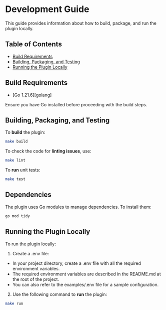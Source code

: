 # Development Guide

This guide provides information about how to build, package, and run the plugin locally.

## Table of Contents

- [Build Requirements](#build-requirements)
- [Building, Packaging, and Testing](#building-packaging-and-testing)
- [Running the Plugin Locally](#running-the-plugin-locally)

## Build Requirements

- [Go 1.21.6][golang]

Ensure you have Go installed before proceeding with the build steps.

## Building, Packaging, and Testing

To **build** the plugin:

```bash
make build
```

To check the code for **linting issues**, use:

```bash
make lint
```

To **run** unit tests:

```bash
make test
```

## Dependencies

The plugin uses Go modules to manage dependencies. To install them:

```bash
go mod tidy
```

## Running the Plugin Locally

To run the plugin locally:

1. Create a .env file:

* In your project directory, create a .env file with all the required environment variables.
* The required environment variables are described in the README.md at the root of the project.
* You can also refer to the examples/.env file for a sample configuration.

2. Use the following command to **run** the plugin:

```bash
make run
```
